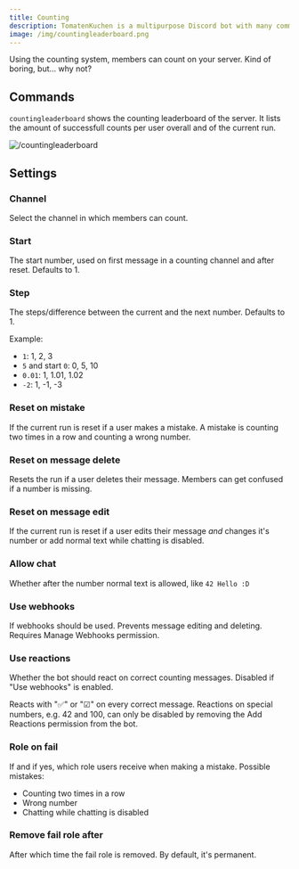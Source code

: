```yaml
---
title: Counting
description: TomatenKuchen is a multipurpose Discord bot with many common and innovative features for your server. Explains the counting system
image: /img/countingleaderboard.png
---
```


Using the counting system, members can count on your server. Kind of boring, but... why not?

## Commands
`countingleaderboard` shows the counting leaderboard of the server. It lists the amount of successfull counts per user overall and of the current run.

![/countingleaderboard](/img/countingleaderboard.png)

## Settings

### Channel
Select the channel in which members can count.

### Start
The start number, used on first message in a counting channel and after reset. Defaults to 1.

### Step
The steps/difference between the current and the next number. Defaults to 1.

Example:
- `1`: 1, 2, 3
- `5` and start `0`: 0, 5, 10
- `0.01`: 1, 1.01, 1.02
- `-2`: 1, -1, -3

### Reset on mistake
If the current run is reset if a user makes a mistake. A mistake is counting two times in a row and counting a wrong number.

### Reset on message delete
Resets the run if a user deletes their message. Members can get confused if a number is missing.

### Reset on message edit
If the current run is reset if a user edits their message *and* changes it's number or add normal text while chatting is disabled.

### Allow chat
Whether after the number normal text is allowed, like `42 Hello :D`

### Use webhooks
If webhooks should be used. Prevents message editing and deleting. Requires Manage Webhooks permission.

### Use reactions
Whether the bot should react on correct counting messages. Disabled if "Use webhooks" is enabled.

Reacts with "✅" or "☑" on every correct message. Reactions on special numbers, e.g. 42 and 100, can only be disabled by removing the Add Reactions permission from the bot.

### Role on fail
If and if yes, which role users receive when making a mistake. Possible mistakes:
- Counting two times in a row
- Wrong number
- Chatting while chatting is disabled

### Remove fail role after
After which time the fail role is removed. By default, it's permanent.
